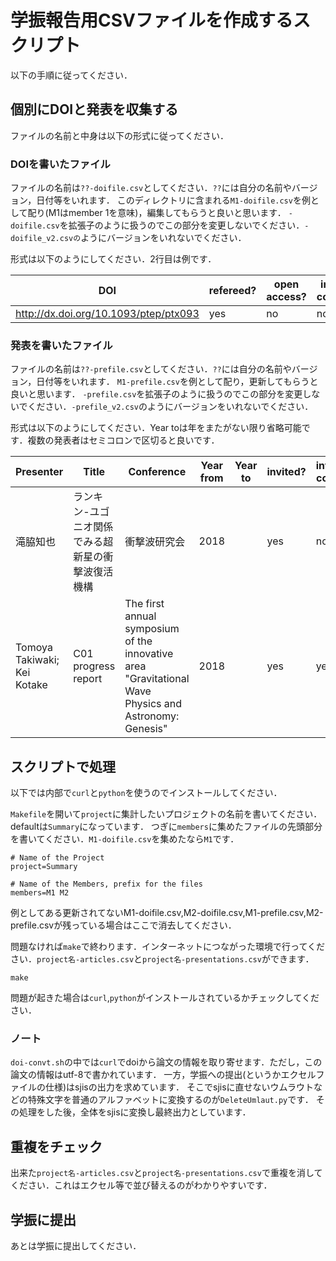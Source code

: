 # 学振報告用CSVファイルを作成するスクリプト

以下の手順に従ってください．

## 個別にDOIと発表を収集する

ファイルの名前と中身は以下の形式に従ってください．

### DOIを書いたファイル

ファイルの名前は`??-doifile.csv`としてください．`??`には自分の名前やバージョン，日付等をいれます．
このディレクトリに含まれる`M1-doifile.csv`を例として配り(M1はmember 1を意味)，編集してもらうと良いと思います．
`-doifile.csv`を拡張子のように扱うのでこの部分を変更しないでください．`-doifile_v2.csvの`ようにバージョンをいれないでください．

形式は以下のようにしてください．2行目は例です．

|DOI	|refereed?|open access?|international collaboration?|comment|
|----|----|----|----|----|
|http://dx.doi.org/10.1093/ptep/ptx093|yes|no|no|Nakano2017|


### 発表を書いたファイル
ファイルの名前は`??-prefile.csv`としてください．`??`には自分の名前やバージョン，日付等をいれます．
`M1-prefile.csv`を例として配り，更新してもらうと良いと思います．
`-prefile.csv`を拡張子のように扱うのでこの部分を変更しないでください．`-prefile_v2.csv`のようにバージョンをいれないでください．

形式は以下のようにしてください．Year toは年をまたがない限り省略可能です．複数の発表者はセミコロンで区切ると良いです．

|Presenter|Title|Conference|Year from|Year to|invited?|international conference?|
|----|----|----|----|----|----|----|
|滝脇知也|ランキン-ユゴニオ関係でみる超新星の衝撃波復活機構|衝撃波研究会|2018| |yes|no|
|Tomoya Takiwaki;  Kei Kotake|C01 progress report|The first annual symposium of the innovative area "Gravitational Wave Physics and Astronomy: Genesis"	|2018|	|yes|	yes|


## スクリプトで処理

以下では内部で`curl`と`python`を使うのでインストールしてください．

`Makefile`を開いて`project`に集計したいプロジェクトの名前を書いてください．defaultは`Summary`になっています．
つぎに`members`に集めたファイルの先頭部分を書いてください．`M1-doifile.csv`を集めたなら`M1`です．

	
	# Name of the Project
	project=Summary
	
	# Name of the Members, prefix for the files
	members=M1 M2
	

例としてある更新されてないM1-doifile.csv,M2-doifile.csv,M1-prefile.csv,M2-prefile.csvが残っている場合はここで消去してください．

問題なければ`make`で終わります．インターネットにつながった環境で行ってください．`project名-articles.csv`と`project名-presentations.csv`ができます．

	make


問題が起きた場合は`curl`,`python`がインストールされているかチェックしてください．

### ノート

`doi-convt.sh`の中では`curl`でdoiから論文の情報を取り寄せます．ただし，この論文の情報はutf-8で書かれています．
一方，学振への提出(というかエクセルファイルの仕様)はsjisの出力を求めています．
そこでsjisに直せないウムラウトなどの特殊文字を普通のアルファベットに変換するのが`DeleteUmlaut.py`です．
その処理をした後，全体をsjisに変換し最終出力としています．

## 重複をチェック

出来た`project名-articles.csv`と`project名-presentations.csv`で重複を消してください．これはエクセル等で並び替えるのがわかりやすいです．

## 学振に提出

あとは学振に提出してください．

